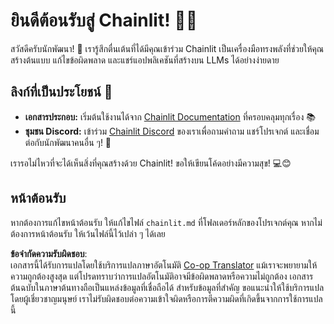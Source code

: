 <!--
CO_OP_TRANSLATOR_METADATA:
{
  "original_hash": "c49526c7abc56b0b5f1e835c1739f18e",
  "translation_date": "2025-07-12T13:54:15+00:00",
  "source_file": "11-mcp/code_samples/github-mcp/chainlit.md",
  "language_code": "th"
}
-->
# ยินดีต้อนรับสู่ Chainlit! 🚀🤖

สวัสดีครับนักพัฒนา! 👋 เรารู้สึกตื่นเต้นที่ได้มีคุณเข้าร่วม Chainlit เป็นเครื่องมือทรงพลังที่ช่วยให้คุณสร้างต้นแบบ แก้ไขข้อผิดพลาด และแชร์แอปพลิเคชันที่สร้างบน LLMs ได้อย่างง่ายดาย

## ลิงก์ที่เป็นประโยชน์ 🔗

- **เอกสารประกอบ:** เริ่มต้นใช้งานได้จาก [Chainlit Documentation](https://docs.chainlit.io) ที่ครอบคลุมทุกเรื่อง 📚  
- **ชุมชน Discord:** เข้าร่วม [Chainlit Discord](https://discord.gg/k73SQ3FyUh) ของเราเพื่อถามคำถาม แชร์โปรเจกต์ และเชื่อมต่อกับนักพัฒนาคนอื่น ๆ! 💬

เรารอไม่ไหวที่จะได้เห็นสิ่งที่คุณสร้างด้วย Chainlit! ขอให้เขียนโค้ดอย่างมีความสุข! 💻😊

## หน้าต้อนรับ

หากต้องการแก้ไขหน้าต้อนรับ ให้แก้ไขไฟล์ `chainlit.md` ที่โฟลเดอร์หลักของโปรเจกต์คุณ หากไม่ต้องการหน้าต้อนรับ ให้เว้นไฟล์นี้ไว้เปล่า ๆ ได้เลย

**ข้อจำกัดความรับผิดชอบ**:  
เอกสารนี้ได้รับการแปลโดยใช้บริการแปลภาษาอัตโนมัติ [Co-op Translator](https://github.com/Azure/co-op-translator) แม้เราจะพยายามให้ความถูกต้องสูงสุด แต่โปรดทราบว่าการแปลอัตโนมัติอาจมีข้อผิดพลาดหรือความไม่ถูกต้อง เอกสารต้นฉบับในภาษาต้นทางถือเป็นแหล่งข้อมูลที่เชื่อถือได้ สำหรับข้อมูลที่สำคัญ ขอแนะนำให้ใช้บริการแปลโดยผู้เชี่ยวชาญมนุษย์ เราไม่รับผิดชอบต่อความเข้าใจผิดหรือการตีความผิดที่เกิดขึ้นจากการใช้การแปลนี้